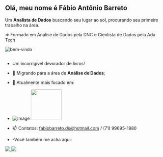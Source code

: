 ## Olá, meu nome é Fábio Antônio Barreto
Um **Analista de Dados** buscando seu lugar ao sol, procurando seu primeiro trabalho na área.

=> Formado em Análise de Dados pela DNC e Cientista de Dados pela Ada Tech


![bem-vindo](https://github.com/user-attachments/assets/0fe2a055-6a8f-4241-9653-4c36092b5721)





##

- Um incorrigível devorador de livros!
- 🔭 Migrando para a área de **Análise de Dados**;
- 🌱 Atualmente mais focado em:
- 
  ![image](https://github.com/fabiobarreto-ds/fabiobarreto-ds/assets/109318444/3b561227-1d22-4283-b081-c6d347e3c0bb)
   <img width='100' height='100' src="https://cdn.jsdelivr.net/gh/devicons/devicon@latest/icons/mysql/mysql-original-wordmark.svg" />
  

          
          
          
          
- 📫 Contatos: fabiobarreto.ds@hotmail.com / (71) 99695-1980
- -Você também me acha aqui:
<a href="https://www.linkedin.com/in/f%C3%A1bio-barreto-684228310/">
 <img src="https://img.shields.io/badge/linkedin-%230077B5.svg?style=for-the-badge&logo=linkedin&logoColor=white"/>
<a/>

<a href="https://www.instagram.com/fabio_barreto1980/?next=%2F">
 <img src="https://img.shields.io/badge/Instagram-%23E4405F.svg?style=for-the-badge&logo=Instagram&logoColor=white"/>
<a/>

